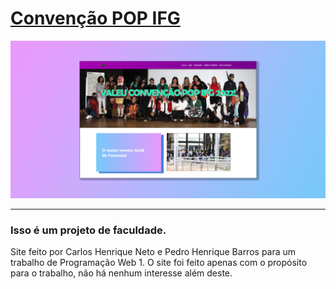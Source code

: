 [Convenção POP IFG](https://carlosneto726.github.io/CPIFG.github.io/index.html)
================================

![](img/repository-open-template.png)

--------------------------------------------------

### Isso é um projeto de faculdade.

Site feito por Carlos Henrique Neto e Pedro Henrique Barros para um trabalho de Programação Web 1. 
O site foi feito apenas com o propósito para o trabalho, não há nenhum interesse além deste.



